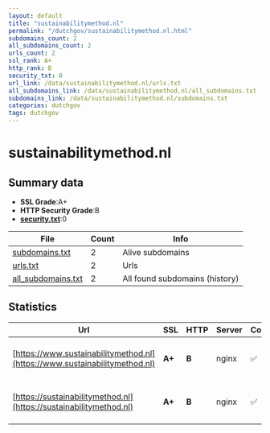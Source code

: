 ```yaml
---
layout: default
title: "sustainabilitymethod.nl"
permalink: "/dutchgov/sustainabilitymethod.nl.html"
subdomains_count: 2
all_subdomains_count: 2
urls_count: 2
ssl_rank: A+
http_rank: B
security_txt: 0
url_link: /data/sustainabilitymethod.nl/urls.txt
all_subdomains_link: /data/sustainabilitymethod.nl/all_subdomains.txt
subdomains_link: /data/sustainabilitymethod.nl/subdomains.txt
categories: dutchgov
tags: dutchgov
---
```



# sustainabilitymethod.nl
## Summary data


 - **SSL Grade**:A+
 - **HTTP Security Grade**:B
 - **[security.txt](https://www.digitaleoverheid.nl/nieuws/standaard-security-txt-nu-verplicht-voor-overheid/)**:0


| File       | Count | Info |
|------------|-------|------|
|[subdomains.txt](/DutchGovScope/data/sustainabilitymethod.nl/subdomains.txt)|2|Alive subdomains|
|[urls.txt](/DutchGovScope/data/sustainabilitymethod.nl/urls.txt)|2|Urls|
|[all_subdomains.txt](/DutchGovScope/data/sustainabilitymethod.nl/all_subdomains.txt)|2|All found subdomains (history)|


## Statistics


| Url | SSL | HTTP | Server | Cookie | HSTS | CORS | CTO | CSP | XFO | XXP | RP |FP| Tech |Title |
|--------|-------|-------|------|------|------|------|------|------|------|------|------|------|------|------|
|[https://www.sustainabilitymethod.nl](https://www.sustainabilitymethod.nl)| **A+**| **B**|nginx|:white_check_mark: |:white_check_mark: | | | | :white_check_mark: | :white_check_mark: | :white_check_mark: | |Debian HSTS Nginx PHP:8.3.3|RIVM Sustainabil...|
|[https://sustainabilitymethod.nl](https://sustainabilitymethod.nl)| **A+**| **B**|nginx|:white_check_mark: |:white_check_mark: | | | | :white_check_mark: | :white_check_mark: | :white_check_mark: | |Debian HSTS Nginx PHP:8.3.3|RIVM Sustainabil...|

